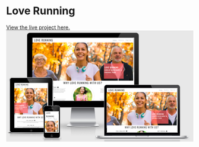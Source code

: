 # Love Running

[View the live project here.](https://bruzgus1.github.io/Love-Running-Project/)
![how the website looks on diffrent devices](/assets/images/am_i_responsive.png)